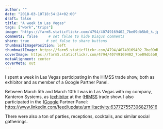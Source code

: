 ```yaml
---
author: ""
date: "2018-03-10T18:54:24+02:00"
draft: false
title: "A week in Las Vegas"
tags: ["work","trips"]
image: "https://farm5.staticflickr.com/4794/40749169402_7be09db5b0_k.jpg"
comments: false     # set false to hide Disqus comments
share: true        # set false to share buttons
thumbnailImagePosition: left
thumbnailImage: https://farm5.staticflickr.com/4794/40749169402_7be09db5b0_k.jpg
coverImage: https://farm5.staticflickr.com/4794/40749169402_7be09db5b0_k.jpg
metaAlignment: center
coverMeta: out
---
```


I spent a week in Las Vegas participating in the HIMSS trade show, both as exhibitor and as member of a Google Partner Panel.

<!--more-->

Between March 5th and March 10th I was in Las Vegas with my company, Kanteron Systems, as ([exhibitor](https://exhibitionfloor.himss.org/himss2018/Public/Exhibitors.aspx?Index=K#) at the ([HIMSS](http://www.himssconference.org/) trade show. I also participated in the ([Google](https://www.blog.google/topics/google-cloud/google-cloud-healthcare-new-apis-customers-partners-and-security-updates/) Partner Panel:
https://www.linkedin.com/feed/update/urn:li:activity:6377275573068271616

There were also a ton of parties, receptions, cocktails, and similar social gatherings.

<div id="flickrembed"></div><div style="position:absolute; top:-70px; display:block; text-align:center; z-index:-1;"></div><script src='https://flickrembed.com/embed_v2.js.php?source=flickr&layout=responsive&input=www.flickr.com/photos/jcortell/albums/72157691221492272&sort=5&by=album&theme=default&scale=fill&limit=100&skin=default&autoplay=true'></script>
